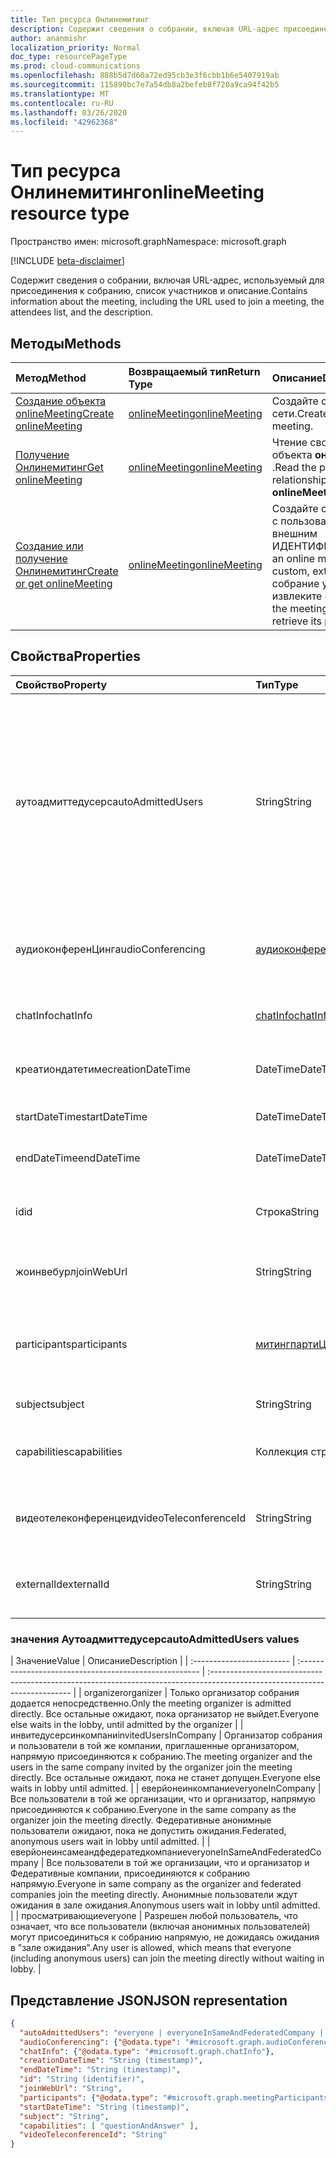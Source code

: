 ```yaml
---
title: Тип ресурса Онлинемитинг
description: Содержит сведения о собрании, включая URL-адрес присоединения, список участников и описание.
author: ananmishr
localization_priority: Normal
doc_type: resourcePageType
ms.prod: cloud-communications
ms.openlocfilehash: 888b5d7d60a72ed95cb3e3f6cbb1b6e5407919ab
ms.sourcegitcommit: 115890bc7e7a54db8a2befeb8f720a9ca94f42b5
ms.translationtype: MT
ms.contentlocale: ru-RU
ms.lasthandoff: 03/26/2020
ms.locfileid: "42962368"
---
```

# <a name="onlinemeeting-resource-type"></a><span data-ttu-id="ec137-103">Тип ресурса Онлинемитинг</span><span class="sxs-lookup"><span data-stu-id="ec137-103">onlineMeeting resource type</span></span>

<span data-ttu-id="ec137-104">Пространство имен: microsoft.graph</span><span class="sxs-lookup"><span data-stu-id="ec137-104">Namespace: microsoft.graph</span></span>

[!INCLUDE [beta-disclaimer](../../includes/beta-disclaimer.md)]

<span data-ttu-id="ec137-105">Содержит сведения о собрании, включая URL-адрес, используемый для присоединения к собранию, список участников и описание.</span><span class="sxs-lookup"><span data-stu-id="ec137-105">Contains information about the meeting, including the URL used to join a meeting, the attendees list, and the description.</span></span>

## <a name="methods"></a><span data-ttu-id="ec137-106">Методы</span><span class="sxs-lookup"><span data-stu-id="ec137-106">Methods</span></span>

| <span data-ttu-id="ec137-107">Метод</span><span class="sxs-lookup"><span data-stu-id="ec137-107">Method</span></span>         | <span data-ttu-id="ec137-108">Возвращаемый тип</span><span class="sxs-lookup"><span data-stu-id="ec137-108">Return Type</span></span> | <span data-ttu-id="ec137-109">Описание</span><span class="sxs-lookup"><span data-stu-id="ec137-109">Description</span></span> |
|:---------------|:--------|:----------|
| [<span data-ttu-id="ec137-110">Создание объекта onlineMeeting</span><span class="sxs-lookup"><span data-stu-id="ec137-110">Create onlineMeeting</span></span>](../api/application-post-onlineMeetings.md) | [<span data-ttu-id="ec137-111">onlineMeeting</span><span class="sxs-lookup"><span data-stu-id="ec137-111">onlineMeeting</span></span>](onlinemeeting.md) | <span data-ttu-id="ec137-112">Создайте собрание по сети.</span><span class="sxs-lookup"><span data-stu-id="ec137-112">Create an online meeting.</span></span> |
| [<span data-ttu-id="ec137-113">Получение Онлинемитинг</span><span class="sxs-lookup"><span data-stu-id="ec137-113">Get onlineMeeting</span></span>](../api/onlinemeeting-get.md) | [<span data-ttu-id="ec137-114">onlineMeeting</span><span class="sxs-lookup"><span data-stu-id="ec137-114">onlineMeeting</span></span>](onlinemeeting.md) | <span data-ttu-id="ec137-115">Чтение свойств и связей объекта **онлинемитинг** .</span><span class="sxs-lookup"><span data-stu-id="ec137-115">Read the properties and relationships of an **onlineMeeting** object.</span></span> |
| [<span data-ttu-id="ec137-116">Создание или получение Онлинемитинг</span><span class="sxs-lookup"><span data-stu-id="ec137-116">Create or get onlineMeeting</span></span>](../api/onlinemeeting-createorget.md) | [<span data-ttu-id="ec137-117">onlineMeeting</span><span class="sxs-lookup"><span data-stu-id="ec137-117">onlineMeeting</span></span>](onlinemeeting.md) | <span data-ttu-id="ec137-118">Создайте собрание по сети с пользовательским внешним ИДЕНТИФИКАТОРом.</span><span class="sxs-lookup"><span data-stu-id="ec137-118">Create an online meeting with a custom, external ID.</span></span> <span data-ttu-id="ec137-119">Если собрание уже существует, извлеките его значение.</span><span class="sxs-lookup"><span data-stu-id="ec137-119">If the meeting already exists, retrieve its propertie.</span></span> |

## <a name="properties"></a><span data-ttu-id="ec137-120">Свойства</span><span class="sxs-lookup"><span data-stu-id="ec137-120">Properties</span></span>

| <span data-ttu-id="ec137-121">Свойство</span><span class="sxs-lookup"><span data-stu-id="ec137-121">Property</span></span>                  | <span data-ttu-id="ec137-122">Тип</span><span class="sxs-lookup"><span data-stu-id="ec137-122">Type</span></span>                                                   | <span data-ttu-id="ec137-123">Описание</span><span class="sxs-lookup"><span data-stu-id="ec137-123">Description</span></span>                                                                                                                |
| :------------------------ | :----------------------------------------------------- | :------------------------------------------------------------------------------------------------------------------------- |
| <span data-ttu-id="ec137-124">аутоадмиттедусерс</span><span class="sxs-lookup"><span data-stu-id="ec137-124">autoAdmittedUsers</span></span>         | <span data-ttu-id="ec137-125">String</span><span class="sxs-lookup"><span data-stu-id="ec137-125">String</span></span>                                                 | <span data-ttu-id="ec137-126">Параметр, указывающий тип участников, которые будут автоматически разрешены в собрании по сети.</span><span class="sxs-lookup"><span data-stu-id="ec137-126">The setting that specifies the type of participants that will automatically be allowed into the online meeting.</span></span> <span data-ttu-id="ec137-127">Возможные значения: `everyone`, `everyoneInSameAndFederatedCompany`, `everyoneInCompany`, `invitedUsersInCompany`, `organizer`.</span><span class="sxs-lookup"><span data-stu-id="ec137-127">Possible values are: `everyone`, `everyoneInSameAndFederatedCompany`, `everyoneInCompany`, `invitedUsersInCompany`, `organizer`.</span></span> <span data-ttu-id="ec137-128">Только для чтения.</span><span class="sxs-lookup"><span data-stu-id="ec137-128">Read-only.</span></span>|
| <span data-ttu-id="ec137-129">аудиоконференЦинг</span><span class="sxs-lookup"><span data-stu-id="ec137-129">audioConferencing</span></span>         | [<span data-ttu-id="ec137-130">аудиоконференЦинг</span><span class="sxs-lookup"><span data-stu-id="ec137-130">audioConferencing</span></span>](audioconferencing.md)              | <span data-ttu-id="ec137-131">Сведения о телефонном доступе (телефонное подключение) для собрания по сети.</span><span class="sxs-lookup"><span data-stu-id="ec137-131">The phone access (dial-in) information for an online meeting.</span></span> <span data-ttu-id="ec137-132">Только для чтения.</span><span class="sxs-lookup"><span data-stu-id="ec137-132">Read-only.</span></span> |
| <span data-ttu-id="ec137-133">chatInfo</span><span class="sxs-lookup"><span data-stu-id="ec137-133">chatInfo</span></span>                  | [<span data-ttu-id="ec137-134">chatInfo</span><span class="sxs-lookup"><span data-stu-id="ec137-134">chatInfo</span></span>](chatinfo.md)                                | <span data-ttu-id="ec137-135">Сведения о чате, связанные с этим собранием по сети.</span><span class="sxs-lookup"><span data-stu-id="ec137-135">The chat information associated with this online meeting.</span></span> |
| <span data-ttu-id="ec137-136">креатиондатетиме</span><span class="sxs-lookup"><span data-stu-id="ec137-136">creationDateTime</span></span>          | <span data-ttu-id="ec137-137">DateTime</span><span class="sxs-lookup"><span data-stu-id="ec137-137">DateTime</span></span>                                               | <span data-ttu-id="ec137-138">Время создания собрания в формате UTC.</span><span class="sxs-lookup"><span data-stu-id="ec137-138">The meeting creation time in UTC.</span></span> <span data-ttu-id="ec137-139">Только для чтения.</span><span class="sxs-lookup"><span data-stu-id="ec137-139">Read-only.</span></span> |
| <span data-ttu-id="ec137-140">startDateTime</span><span class="sxs-lookup"><span data-stu-id="ec137-140">startDateTime</span></span>             | <span data-ttu-id="ec137-141">DateTime</span><span class="sxs-lookup"><span data-stu-id="ec137-141">DateTime</span></span>                                               | <span data-ttu-id="ec137-142">Время начала собрания в формате UTC.</span><span class="sxs-lookup"><span data-stu-id="ec137-142">The meeting start time in UTC.</span></span> |
| <span data-ttu-id="ec137-143">endDateTime</span><span class="sxs-lookup"><span data-stu-id="ec137-143">endDateTime</span></span>               | <span data-ttu-id="ec137-144">DateTime</span><span class="sxs-lookup"><span data-stu-id="ec137-144">DateTime</span></span>                                               | <span data-ttu-id="ec137-145">Время окончания собрания в формате UTC.</span><span class="sxs-lookup"><span data-stu-id="ec137-145">The meeting end time in UTC.</span></span> |
| <span data-ttu-id="ec137-146">id</span><span class="sxs-lookup"><span data-stu-id="ec137-146">id</span></span>                        | <span data-ttu-id="ec137-147">Строка</span><span class="sxs-lookup"><span data-stu-id="ec137-147">String</span></span>                                                 | <span data-ttu-id="ec137-148">ИДЕНТИФИКАТОР по умолчанию, связанный с собранием по сети.</span><span class="sxs-lookup"><span data-stu-id="ec137-148">The default ID associated with the online meeting.</span></span> <span data-ttu-id="ec137-149">Только для чтения.</span><span class="sxs-lookup"><span data-stu-id="ec137-149">Read-only.</span></span> |
| <span data-ttu-id="ec137-150">жоинвебурл</span><span class="sxs-lookup"><span data-stu-id="ec137-150">joinWebUrl</span></span>                   | <span data-ttu-id="ec137-151">String</span><span class="sxs-lookup"><span data-stu-id="ec137-151">String</span></span>                                                 | <span data-ttu-id="ec137-152">URL-адрес присоединения к собранию по сети.</span><span class="sxs-lookup"><span data-stu-id="ec137-152">The join URL of the online meeting.</span></span> <span data-ttu-id="ec137-153">Только для чтения.</span><span class="sxs-lookup"><span data-stu-id="ec137-153">Read-only.</span></span>|
| <span data-ttu-id="ec137-154">participants</span><span class="sxs-lookup"><span data-stu-id="ec137-154">participants</span></span>              | [<span data-ttu-id="ec137-155">митингпартиЦипантс</span><span class="sxs-lookup"><span data-stu-id="ec137-155">meetingParticipants</span></span>](meetingparticipants.md)          | <span data-ttu-id="ec137-156">Участники, связанные с собранием по сети.</span><span class="sxs-lookup"><span data-stu-id="ec137-156">The participants associated with the online meeting.</span></span>  <span data-ttu-id="ec137-157">Сюда входят Организатор и участники.</span><span class="sxs-lookup"><span data-stu-id="ec137-157">This includes the organizer and the attendees.</span></span> |
| <span data-ttu-id="ec137-158">subject</span><span class="sxs-lookup"><span data-stu-id="ec137-158">subject</span></span>                   | <span data-ttu-id="ec137-159">String</span><span class="sxs-lookup"><span data-stu-id="ec137-159">String</span></span>                                                 | <span data-ttu-id="ec137-160">Тема собрания по сети.</span><span class="sxs-lookup"><span data-stu-id="ec137-160">The subject of the online meeting.</span></span> |
| <span data-ttu-id="ec137-161">capabilities</span><span class="sxs-lookup"><span data-stu-id="ec137-161">capabilities</span></span>              | <span data-ttu-id="ec137-162">Коллекция строк</span><span class="sxs-lookup"><span data-stu-id="ec137-162">String collection</span></span>                                      | <span data-ttu-id="ec137-163">Список возможностей собрания.</span><span class="sxs-lookup"><span data-stu-id="ec137-163">The list of meeting capabilities.</span></span> <span data-ttu-id="ec137-164">Возможные значения: `questionAndAnswer`.</span><span class="sxs-lookup"><span data-stu-id="ec137-164">Possible values are: `questionAndAnswer`.</span></span> |
| <span data-ttu-id="ec137-165">видеотелеконференцеид</span><span class="sxs-lookup"><span data-stu-id="ec137-165">videoTeleconferenceId</span></span>     | <span data-ttu-id="ec137-166">String</span><span class="sxs-lookup"><span data-stu-id="ec137-166">String</span></span>                                                 | <span data-ttu-id="ec137-167">Идентификатор видеоконференций для видеоконференций.</span><span class="sxs-lookup"><span data-stu-id="ec137-167">The video teleconferencing ID.</span></span> <span data-ttu-id="ec137-168">Только для чтения.</span><span class="sxs-lookup"><span data-stu-id="ec137-168">Read-only.</span></span> |
| <span data-ttu-id="ec137-169">externalId</span><span class="sxs-lookup"><span data-stu-id="ec137-169">externalId</span></span>                | <span data-ttu-id="ec137-170">String</span><span class="sxs-lookup"><span data-stu-id="ec137-170">String</span></span>                                                 | <span data-ttu-id="ec137-171">Внешний идентификатор.</span><span class="sxs-lookup"><span data-stu-id="ec137-171">The external ID.</span></span> <span data-ttu-id="ec137-172">Настраиваемый идентификатор.</span><span class="sxs-lookup"><span data-stu-id="ec137-172">A custom ID.</span></span> <span data-ttu-id="ec137-173">Необязательный параметр.</span><span class="sxs-lookup"><span data-stu-id="ec137-173">Optional.</span></span> |

### <a name="autoadmittedusers-values"></a><span data-ttu-id="ec137-174">значения Аутоадмиттедусерс</span><span class="sxs-lookup"><span data-stu-id="ec137-174">autoAdmittedUsers values</span></span>
| <span data-ttu-id="ec137-175">Значение</span><span class="sxs-lookup"><span data-stu-id="ec137-175">Value</span></span> | <span data-ttu-id="ec137-176">Описание</span><span class="sxs-lookup"><span data-stu-id="ec137-176">Description</span></span>  |
| :------------------------ | :----------------------------------------------------- | :------------------------------------------------------------------------------------------------------------------------- |
| <span data-ttu-id="ec137-177">organizer</span><span class="sxs-lookup"><span data-stu-id="ec137-177">organizer</span></span> | <span data-ttu-id="ec137-178">Только организатор собрания додается непосредственно.</span><span class="sxs-lookup"><span data-stu-id="ec137-178">Only the meeting organizer is admitted directly.</span></span>  <span data-ttu-id="ec137-179">Все остальные ожидают, пока организатор не выйдет.</span><span class="sxs-lookup"><span data-stu-id="ec137-179">Everyone else waits in the lobby, until admitted by the organizer</span></span>  |
| <span data-ttu-id="ec137-180">инвитедусерсинкомпани</span><span class="sxs-lookup"><span data-stu-id="ec137-180">invitedUsersInCompany</span></span> | <span data-ttu-id="ec137-181">Организатор собрания и пользователи в той же компании, приглашенные организатором, напрямую присоединяются к собранию.</span><span class="sxs-lookup"><span data-stu-id="ec137-181">The meeting organizer and the users in the same company invited by the organizer join the meeting directly.</span></span>  <span data-ttu-id="ec137-182">Все остальные ожидают, пока не станет допущен.</span><span class="sxs-lookup"><span data-stu-id="ec137-182">Everyone else waits in lobby until admitted.</span></span>  |
| <span data-ttu-id="ec137-183">еверйонеинкомпани</span><span class="sxs-lookup"><span data-stu-id="ec137-183">everyoneInCompany</span></span> | <span data-ttu-id="ec137-184">Все пользователи в той же организации, что и организатор, напрямую присоединяются к собранию.</span><span class="sxs-lookup"><span data-stu-id="ec137-184">Everyone in the same company as the organizer join the meeting directly.</span></span>  <span data-ttu-id="ec137-185">Федеративные анонимные пользователи ожидают, пока не допустить ожидания.</span><span class="sxs-lookup"><span data-stu-id="ec137-185">Federated, anonymous users wait in lobby until admitted.</span></span>  |
| <span data-ttu-id="ec137-186">еверйонеинсамеандфедератедкомпани</span><span class="sxs-lookup"><span data-stu-id="ec137-186">everyoneInSameAndFederatedCompany</span></span> |  <span data-ttu-id="ec137-187">Все пользователи в той же организации, что и организатор и Федеративные компании, присоединяются к собранию напрямую.</span><span class="sxs-lookup"><span data-stu-id="ec137-187">Everyone in same company as the organizer and federated companies join the meeting directly.</span></span>  <span data-ttu-id="ec137-188">Анонимные пользователи ждут ожидания в зале ожидания.</span><span class="sxs-lookup"><span data-stu-id="ec137-188">Anonymous users wait in lobby until admitted.</span></span>  |
| <span data-ttu-id="ec137-189">просматривающи</span><span class="sxs-lookup"><span data-stu-id="ec137-189">everyone</span></span> | <span data-ttu-id="ec137-190">Разрешен любой пользователь, что означает, что все пользователи (включая анонимных пользователей) могут присоединиться к собранию напрямую, не дожидаясь ожидания в "зале ожидания".</span><span class="sxs-lookup"><span data-stu-id="ec137-190">Any user is allowed, which means that everyone (including anonymous users) can join the meeting directly without waiting in lobby.</span></span>  |


## <a name="json-representation"></a><span data-ttu-id="ec137-191">Представление JSON</span><span class="sxs-lookup"><span data-stu-id="ec137-191">JSON representation</span></span>

<!-- {
  "blockType": "resource",
  "optionalProperties": [
  "externalId"
  ],
  "@odata.type": "microsoft.graph.onlineMeeting"
}-->
```json
{
  "autoAdmittedUsers": "everyone | everyoneInSameAndFederatedCompany | everyoneInCompany | invitedUsersInCompany | organizer",
  "audioConferencing": {"@odata.type": "#microsoft.graph.audioConferencing"},
  "chatInfo": {"@odata.type": "#microsoft.graph.chatInfo"},
  "creationDateTime": "String (timestamp)",
  "endDateTime": "String (timestamp)",
  "id": "String (identifier)",
  "joinWebUrl": "String",
  "participants": {"@odata.type": "#microsoft.graph.meetingParticipants"},
  "startDateTime": "String (timestamp)",
  "subject": "String",
  "capabilities": [ "questionAndAnswer" ],
  "videoTeleconferenceId": "String"
}
```

<!-- uuid: 8fcb5dbc-d5aa-4681-8e31-b001d5168d79
2015-10-25 14:57:30 UTC -->
<!-- {
  "type": "#page.annotation",
  "description": "onlineMeeting resource",
  "keywords": "",
  "section": "documentation",
  "tocPath": ""
}-->
